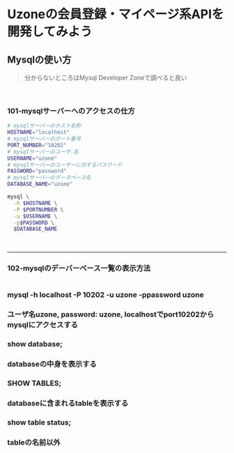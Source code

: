 # Uzoneの会員登録・マイページ系APIを開発してみよう

## Mysqlの使い方

> 分からないところはMysql Developer Zoneで調べると良い

<br>

### 101-mysqlサーバーへのアクセスの仕方

```bash
# mysqlサーバーのホスト名称
HOSTNAME="localhost"
# mysqlサーバーのポート番号
PORT_NUMBER="10202"
# mysqlサーバーのユーザ-名
USERNAME="uzone"
# mysqlサーバーのユーザーに対するパスワード 
PASSWORD="password"
# mysqlサーバーのデータベース名
DATABASE_NAME="uzone"

mysql \
  -h $HOSTNAME \
  -P $PORTNUMBER \
  -u $USERNAME \
  -p$PASSWORD \
  $DATABASE_NAME
```

<br>

---

### 102-mysqlのデーバーベース一覧の表示方法

```bash


```

### mysql -h localhost -P 10202 -u uzone -ppassword uzone
### ユーザ名uzone, password: uzone, localhostでport10202からmysqlにアクセスする

### show database;
### databaseの中身を表示する

### SHOW TABLES;
### databaseに含まれるtableを表示する

### show table status;
### tableの名前以外
